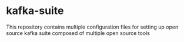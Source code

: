 # kafka-suite
This repository contains multiple configuration files for setting up open source kafka suite composed of multiple open source tools
